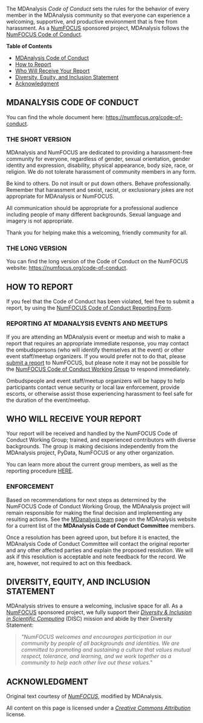 The MDAnalysis *Code of Conduct* sets the rules for the behavior of
every member in the MDAnalysis community so that everyone can
experience a welcoming, supportive, and productive environment that is
free from harassment. As a [NumFOCUS][NF] sponsored
project, MDAnalysis follows the [NumFOCUS Code of Conduct][NF-conduct].

<!-- markdown-toc start - Don't edit this section. Run M-x markdown-toc-generate-toc again -->
**Table of Contents**

- [MDAnalysis Code of Conduct](#numfocus-code-of-conduct)
- [How to Report](#how-to-report)
- [Who Will Receive Your Report](#who-will-receive-your-report)
- [Diversity, Equity, and Inclusion Statement](#diversity-equity-and-inclusion-statement)
- [Acknowledgment](#acknowledgment)

<!-- markdown-toc end -->
## MDANALYSIS CODE OF CONDUCT
You can find the whole document here: https://numfocus.org/code-of-conduct.

### THE SHORT VERSION
MDAnalysis and NumFOCUS are dedicated to providing a harassment-free community for everyone,
regardless of gender, sexual orientation, gender identity and expression, disability,
physical appearance, body size, race, or religion. We do not tolerate harassment of
community members in any form.

Be kind to others. Do not insult or put down others. Behave professionally. Remember
that harassment and sexist, racist, or exclusionary jokes are not appropriate for MDAnalysis
or NumFOCUS.

All communication should be appropriate for a professional audience including people of
many different backgrounds. Sexual language and imagery is not appropriate.

Thank you for helping make this a welcoming, friendly community for all.

### THE LONG VERSION
You can find the long version of the Code of Conduct on the NumFOCUS website:
https://numfocus.org/code-of-conduct.

## HOW TO REPORT
If you feel that the Code of Conduct has been violated, feel free to submit a report, by
using the [NumFOCUS Code of Conduct Reporting Form](https://numfocus.typeform.com/to/ynjGdT?typeform-source=numfocus.org).

### REPORTING AT MDANALYSIS EVENTS AND MEETUPS
If you are attending an MDAnalysis event or meetup and wish to make a report that requires
an appropriate immediate response, you may contact the ombudspersons (who will identify
themselves at the event) or other event staff/meetup organizers. If you would prefer not to
do that, please [submit a report](how-to-report) to NumFOCUS, but please note it may not be
possible for the [NumFOCUS Code of Conduct Working Group](#who-will-receive-your-report) to
respond immediately. 

Ombudspeople and event staff/meetup organizers will be happy to help participants contact
venue security or local law enforcement, provide escorts, or otherwise assist those
experiencing harassment to feel safe for the duration of the event/meetup.

## WHO WILL RECEIVE YOUR REPORT
Your report will be received and handled by the NumFOCUS Code of Conduct Working Group; trained,
and experienced contributors with diverse backgrounds. The group is making decisions independently
from the MDAnalysis project, PyData, NumFOCUS or any other organization. 

You can learn more about the current group members, as well as the reporting procedure [HERE][NF-conduct].

### ENFORCEMENT
Based on recommendations for next steps as determined by the NumFOCUS Code of Conduct Working Group,
the MDAnalysis project will remain responsible for making the final decision and implementing any
resulting actions. See the [MDanalysis team](https://www.mdanalysis.org/pages/team/#roles) page on
the MDAnalysis website for a current list of the **MDAnalysis Code of Conduct Committee** members.

Once a resolution has been agreed upon, but before it is enacted, the MDAnalysis Code of Conduct
Committee will contact the original reporter and any other affected parties and explain the proposed
resolution. We will ask if this resolution is acceptable and note feedback for the record. We are,
however, not required to act on this feedback.

## DIVERSITY, EQUITY, AND INCLUSION STATEMENT
MDAnalysis strives to ensure a welcoming, inclusive space for all. As a [NumFOCUS][NF] sponsored project,
we fully support their [*Diversity & Inclusion in Scientific Computing*](https://numfocus.org/programs/diversity-inclusion)
(DISC) mission and abide by their Diversity Statement:

> *"NumFOCUS welcomes and encourages participation in our community by people of all backgrounds and identities.
> We are committed to promoting and sustaining a culture that values mutual respect, tolerance, and learning,
> and we work together as a community to help each other live out these values."*

## ACKNOWLEDGMENT

Original text courtesy of [*NumFOCUS*](https://numfocus.org/code-of-conduct), modified by MDAnalysis.

All content on this page is licensed under a [*Creative Commons Attribution*](http://creativecommons.org/licenses/by/3.0/)
license. 

[NF]: https://numfocus.org/
[NF-conduct]: https://numfocus.org/code-of-conduct
